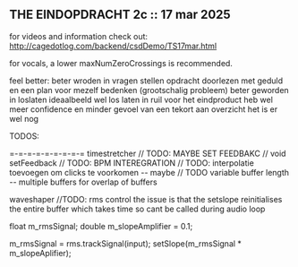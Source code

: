 ## THE EINDOPDRACHT 2c :: 17 mar 2025

for videos and information check out:
http://cagedotlog.com/backend/csdDemo/TS17mar.html

for vocals, a lower maxNumZeroCrossings is recommended.


feel better:
    beter wroden in vragen stellen 
    opdracht doorlezen met geduld en een plan voor mezelf bedenken (grootschalig probleem)
    beter geworden in loslaten 
    ideaalbeeld wel los laten in ruil voor het eindproduct
    heb wel meer confidence en minder gevoel van een tekort aan overzicht
    het is er wel nog


TODOS:

=-=-=-=-=-=-=-=-=
timestretcher
// TODO: MAYBE SET FEEDBAKC
// void setFeedback
// TODO: BPM INTEREGRATION
// TODO: interpolatie toevoegen om clicks te voorkomen -- maybe
// TODO variable buffer length -- multiple buffers for overlap of buffers


waveshaper
//TODO: rms control
the issue is that the setslope reinitialises the entire buffer which takes time so cant be called during audio loop


float m_rmsSignal;
double m_slopeAmplifier = 0.1;


m_rmsSignal = rms.trackSignal(input);
setSlope(m_rmsSignal * m_slopeAplifier);
